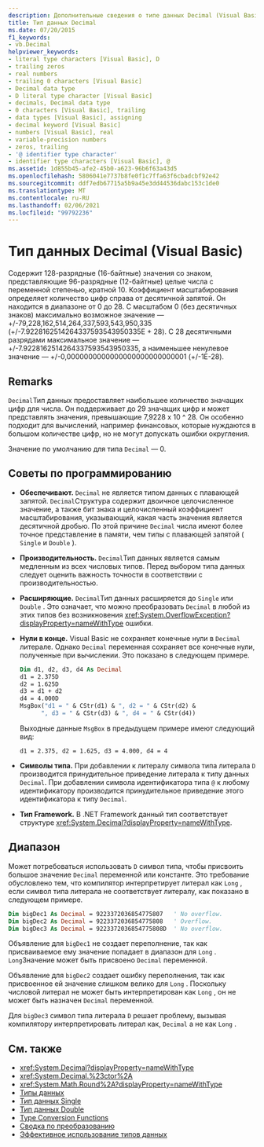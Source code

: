```yaml
---
description: Дополнительные сведения о типе данных Decimal (Visual Basic)
title: Тип данных Decimal
ms.date: 07/20/2015
f1_keywords:
- vb.Decimal
helpviewer_keywords:
- literal type characters [Visual Basic], D
- trailing zeros
- real numbers
- trailing 0 characters [Visual Basic]
- Decimal data type
- D literal type character [Visual Basic]
- decimals, Decimal data type
- 0 characters [Visual Basic], trailing
- data types [Visual Basic], assigning
- decimal keyword [Visual Basic]
- numbers [Visual Basic], real
- variable-precision numbers
- zeros, trailing
- '@ identifier type character'
- identifier type characters [Visual Basic], @
ms.assetid: 1d855b45-afe2-45b0-a623-96b6f63a43d5
ms.openlocfilehash: 5806041e7737b8fe0f1c7ffa63f6cbadcbf92e42
ms.sourcegitcommit: ddf7edb67715a5b9a45e3dd44536dabc153c1de0
ms.translationtype: MT
ms.contentlocale: ru-RU
ms.lasthandoff: 02/06/2021
ms.locfileid: "99792236"
---
```

# <a name="decimal-data-type-visual-basic"></a>Тип данных Decimal (Visual Basic)

Содержит 128-разрядные (16-байтные) значения со знаком, представляющие 96-разрядные (12-байтные) целые числа с переменной степенью, кратной 10. Коэффициент масштабирования определяет количество цифр справа от десятичной запятой. Он находится в диапазоне от 0 до 28. С масштабом 0 (без десятичных знаков) максимально возможное значение — +/-79,228,162,514,264,337,593,543,950,335 (+/-7.9228162514264337593543950335E + 28). С 28 десятичными разрядами максимальное значение — +/-7.9228162514264337593543950335, а наименьшее ненулевое значение — +/-0,0000000000000000000000000001 (+/-1E-28).

## <a name="remarks"></a>Remarks

`Decimal`Тип данных предоставляет наибольшее количество значащих цифр для числа. Он поддерживает до 29 значащих цифр и может представлять значения, превышающие 7,9228 x 10 ^ 28. Он особенно подходит для вычислений, например финансовых, которые нуждаются в большом количестве цифр, но не могут допускать ошибки округления.

Значение по умолчанию для типа `Decimal` — 0.

## <a name="programming-tips"></a>Советы по программированию

- **Обеспечивают.** `Decimal` не является типом данных с плавающей запятой. `Decimal`Структура содержит двоичное целочисленное значение, а также бит знака и целочисленный коэффициент масштабирования, указывающий, какая часть значения является десятичной дробью. По этой причине `Decimal` числа имеют более точное представление в памяти, чем типы с плавающей запятой ( `Single` и `Double` ).

- **Производительность.** `Decimal`Тип данных является самым медленным из всех числовых типов. Перед выбором типа данных следует оценить важность точности в соответствии с производительностью.

- **Расширяющие.** `Decimal`Тип данных расширяется до `Single` или `Double` . Это означает, что можно преобразовать `Decimal` в любой из этих типов без возникновения <xref:System.OverflowException?displayProperty=nameWithType> ошибки.

- **Нули в конце.** Visual Basic не сохраняет конечные нули в `Decimal` литерале. Однако `Decimal` переменная сохраняет все конечные нули, полученные при вычислении. Это показано в следующем примере.

  ```vb
  Dim d1, d2, d3, d4 As Decimal
  d1 = 2.375D
  d2 = 1.625D
  d3 = d1 + d2
  d4 = 4.000D
  MsgBox("d1 = " & CStr(d1) & ", d2 = " & CStr(d2) &
        ", d3 = " & CStr(d3) & ", d4 = " & CStr(d4))
  ```

  Выходные данные `MsgBox` в предыдущем примере имеют следующий вид:

  ```console
  d1 = 2.375, d2 = 1.625, d3 = 4.000, d4 = 4
  ```

- **Символы типа.** При добавлении к литералу символа типа литерала `D` производится принудительное приведение литерала к типу данных `Decimal`. При добавлении символа идентификатора типа `@` к любому идентификатору производится принудительное приведение этого идентификатора к типу `Decimal`.

- **Тип Framework.** В .NET Framework данный тип соответствует структуре <xref:System.Decimal?displayProperty=nameWithType>.

## <a name="range"></a>Диапазон

 Может потребоваться использовать `D` символ типа, чтобы присвоить большое значение `Decimal` переменной или константе. Это требование обусловлено тем, что компилятор интерпретирует литерал как `Long` , если символ типа литерала не соответствует литералу, как показано в следующем примере.

```vb
Dim bigDec1 As Decimal = 9223372036854775807   ' No overflow.
Dim bigDec2 As Decimal = 9223372036854775808   ' Overflow.
Dim bigDec3 As Decimal = 9223372036854775808D  ' No overflow.
```

Объявление для `bigDec1` не создает переполнение, так как присваиваемое ему значение попадает в диапазон для `Long` . `Long`Значение может быть присвоено `Decimal` переменной.

Объявление для `bigDec2` создает ошибку переполнения, так как присвоенное ей значение слишком велико для `Long` . Поскольку числовой литерал не может быть интерпретирован как `Long` , он не может быть назначен `Decimal` переменной.

Для `bigDec3` символ типа литерала `D` решает проблему, вызывая компилятору интерпретировать литерал как, `Decimal` а не как `Long` .

## <a name="see-also"></a>См. также

- <xref:System.Decimal?displayProperty=nameWithType>
- <xref:System.Decimal.%23ctor%2A>
- <xref:System.Math.Round%2A?displayProperty=nameWithType>
- [Типы данных](index.md)
- [Тип данных Single](single-data-type.md)
- [Тип данных Double](double-data-type.md)
- [Type Conversion Functions](../functions/type-conversion-functions.md)
- [Сводка по преобразованию](../keywords/conversion-summary.md)
- [Эффективное использование типов данных](../../programming-guide/language-features/data-types/efficient-use-of-data-types.md)
